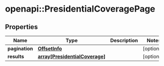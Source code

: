 # openapi::PresidentialCoveragePage


## Properties
Name | Type | Description | Notes
------------ | ------------- | ------------- | -------------
**pagination** | [**OffsetInfo**](OffsetInfo.md) |  | [optional] 
**results** | [**array[PresidentialCoverage]**](PresidentialCoverage.md) |  | [optional] 


